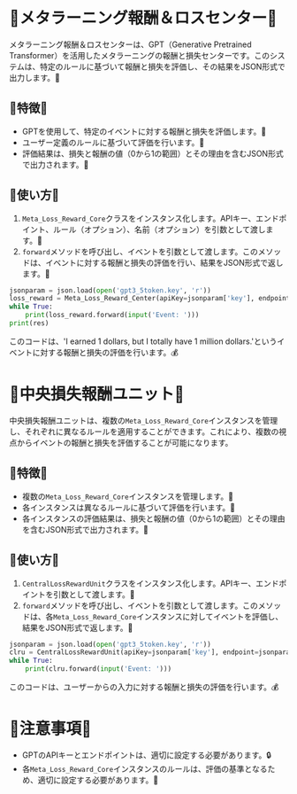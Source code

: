 # 🌸メタラーニング報酬＆ロスセンター🌸

メタラーニング報酬＆ロスセンターは、GPT（Generative Pretrained Transformer）を活用したメタラーニングの報酬と損失センターです。このシステムは、特定のルールに基づいて報酬と損失を評価し、その結果をJSON形式で出力します。🌈

## 🎀特徴🎀

- GPTを使用して、特定のイベントに対する報酬と損失を評価します。🌟
- ユーザー定義のルールに基づいて評価を行います。📝
- 評価結果は、損失と報酬の値（0から1の範囲）とその理由を含むJSON形式で出力されます。🎁

## 🌷使い方🌷

1. `Meta_Loss_Reward_Core`クラスをインスタンス化します。APIキー、エンドポイント、ルール（オプション）、名前（オプション）を引数として渡します。🔑
2. `forward`メソッドを呼び出し、イベントを引数として渡します。このメソッドは、イベントに対する報酬と損失の評価を行い、結果をJSON形式で返します。💌

```python
jsonparam = json.load(open('gpt3_5token.key', 'r'))
loss_reward = Meta_Loss_Reward_Center(apiKey=jsonparam['key'], endpoint=jsonparam['endpoint'])
while True:
    print(loss_reward.forward(input('Event: ')))
print(res)
```

このコードは、'I earned 1 dollars, but I totally have 1 million dollars.'というイベントに対する報酬と損失の評価を行います。💰

# 🌸中央損失報酬ユニット🌸

中央損失報酬ユニットは、複数の`Meta_Loss_Reward_Core`インスタンスを管理し、それぞれに異なるルールを適用することができます。これにより、複数の視点からイベントの報酬と損失を評価することが可能になります。

## 🎀特徴🎀

- 複数の`Meta_Loss_Reward_Core`インスタンスを管理します。🌟
- 各インスタンスは異なるルールに基づいて評価を行います。📝
- 各インスタンスの評価結果は、損失と報酬の値（0から1の範囲）とその理由を含むJSON形式で出力されます。🎁

## 🌷使い方🌷

1. `CentralLossRewardUnit`クラスをインスタンス化します。APIキー、エンドポイントを引数として渡します。🔑
2. `forward`メソッドを呼び出し、イベントを引数として渡します。このメソッドは、各`Meta_Loss_Reward_Core`インスタンスに対してイベントを評価し、結果をJSON形式で返します。💌

```python
jsonparam = json.load(open('gpt3_5token.key', 'r'))
clru = CentralLossRewardUnit(apiKey=jsonparam['key'], endpoint=jsonparam['endpoint'])
while True:
    print(clru.forward(input('Event: ')))
```

このコードは、ユーザーからの入力に対する報酬と損失の評価を行います。💰

# 🎈注意事項🎈

- GPTのAPIキーとエンドポイントは、適切に設定する必要があります。🔒
- 各`Meta_Loss_Reward_Core`インスタンスのルールは、評価の基準となるため、適切に設定する必要があります。📏